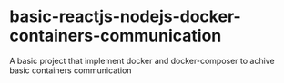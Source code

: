 # basic-reactjs-nodejs-docker-containers-communication
A basic project that implement docker and docker-composer to achive basic containers communication 
